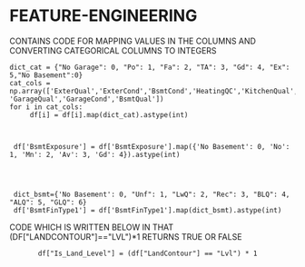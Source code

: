 # FEATURE-ENGINEERING
CONTAINS CODE FOR MAPPING VALUES IN THE COLUMNS AND CONVERTING CATEGORICAL COLUMNS TO INTEGERS


    dict_cat = {"No Garage": 0, "Po": 1, "Fa": 2, "TA": 3, "Gd": 4, "Ex": 5,"No Basement":0}
    cat_cols = np.array(['ExterQual','ExterCond','BsmtCond','HeatingQC','KitchenQual','FireplaceQu', 'GarageQual','GarageCond','BsmtQual'])
    for i in cat_cols:
         df[i] = df[i].map(dict_cat).astype(int)

     
     
     df['BsmtExposure'] = df['BsmtExposure'].map({'No Basement': 0, 'No': 1, 'Mn': 2, 'Av': 3, 'Gd': 4}).astype(int)
 
 
 
 
     dict_bsmt={'No Basement': 0, "Unf": 1, "LwQ": 2, "Rec": 3, "BLQ": 4, "ALQ": 5, "GLQ": 6}
     df['BsmtFinType1'] = df['BsmtFinType1'].map(dict_bsmt).astype(int)
     
  CODE WHICH IS WRITTEN BELOW IN THAT (DF["LANDCONTOUR"]=="LVL")*1
RETURNS TRUE OR FALSE     

           df["Is_Land_Level"] = (df["LandContour"] == "Lvl") * 1
